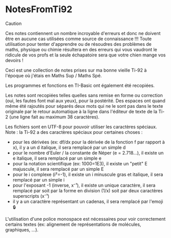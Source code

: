 # NotesFromTi92

> [!CAUTION]
> Ces notes contiennent un nombre incroyable d'erreurs et donc ne doivent être en aucune cas utilisées comme source de connaissance !!! Toute utilisation pour tenter d'apprendre ou de résoudres des problèmes de maths, physique ou chimie résultera en des erreurs qui vous vaudront le ridicule de vos profs et la seule échapatoire sera que votre chien mange vos devoirs !

Ceci est une collection de notes prises sur ma bonne vieille Ti-92 à l'époque où j'étais en Maths Sup / Maths Spé.

Les programmes et fonctions en TI-Basic ont également été recopiées.

Les notes sont recopiées telles quelles sans remise en forme ou correction (oui, les fautes font mal aux yeux), pour la postérité. Des espaces ont quand même été rajoutés pour séparés deux mots qui ne le sont pas dans le texte originale par le retour automatique à la ligne dans l'éditeur de texte de la Ti-2 (une ligne fait au maximum 38 caractères).

Les fichiers sont en UTF-8 pour pouvoir utiliser les caractères spéciaux.
Note : la Ti-92 a des caractères spéciaux pour certaines choses :
- pour les dérivées (ex: df/dx pour la dérivée de la fonction f par rapport à x), il y a un d italique, il sera remplacé par un simple d
- pour le nombre d'Euler / la constante de Néper (e = 2.718...), il existe un e italique, il sera remplacé par un simple e
- pour la notation scientifique (ex: 1000=1E3), il existe un "petit" E majuscule, il sera remplacé par un simple E
- pour le i complexe (i²=-1), il existe un i minuscule gras et italique, il sera remplacé par un simple i
- pour l'exposant -1 (inverse, x⁻¹), il existe un unique caractère, il sera remplacé par soit par la forme en division (1/x) soit par deux caractères superscripts (x⁻¹)
- il y a un caractère représentant un cadenas, il sera remplacé par l'emoji 🔒

L'utilisation d'une police monospace est nécessaires pour voir correctement certains textes (ex: alignement de représentations de molécules, graphiques, ...).